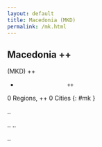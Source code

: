 ```yaml
---
layout: default
title: Macedonia (MKD)
permalink: /mk.html
---
```



## Macedonia   ++
(MKD)  ++
-                     ++
0 Regions, ++
0 Cities
{: #mk }

.. 




.. 
.. 



.. 
 

